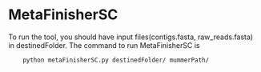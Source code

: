 # MetaFinisherSC
To run the tool, you should have input files(contigs.fasta, raw_reads.fasta) in destinedFolder. 
The command to run MetaFinisherSC is 

        python metaFinisherSC.py destinedFolder/ mummerPath/
        

